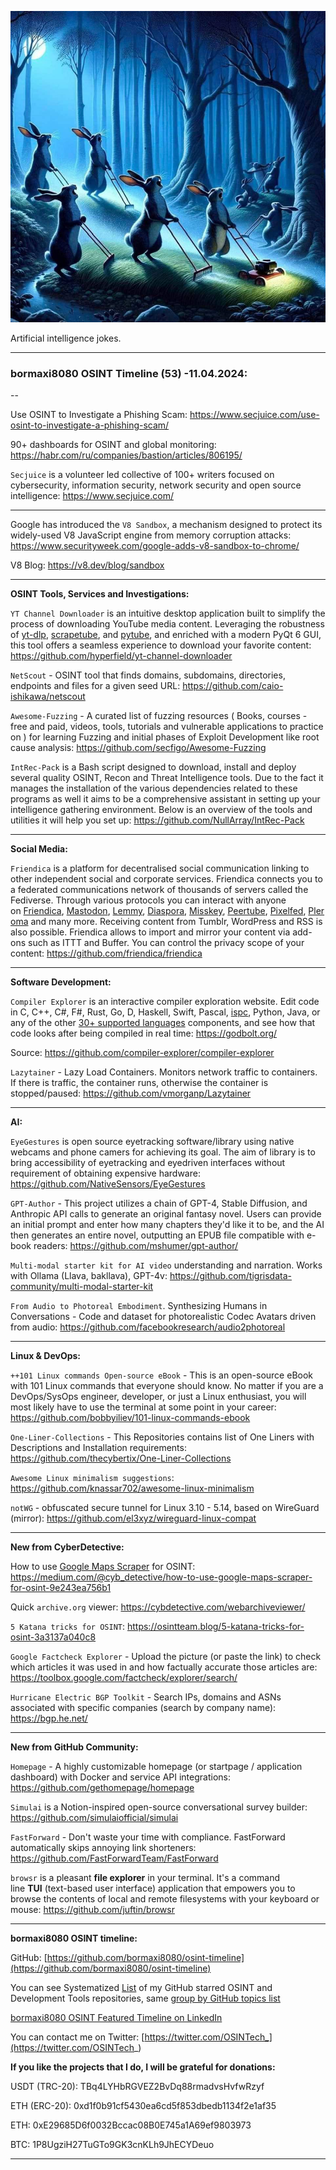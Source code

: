 ![alt text](img/53.jpg)

Artificial intelligence jokes.

----
### bormaxi8080 OSINT Timeline (53) -11.04.2024:

--

Use OSINT to Investigate a Phishing Scam: https://www.secjuice.com/use-osint-to-investigate-a-phishing-scam/

90+ dashboards for OSINT and global monitoring: https://habr.com/ru/companies/bastion/articles/806195/

```Secjuice``` is a volunteer led collective of 100+ writers focused on cybersecurity, information security, network security and open source intelligence: https://www.secjuice.com/

----

Google has introduced the ```V8 Sandbox```, a mechanism designed to protect its widely-used V8 JavaScript engine from memory corruption attacks: https://www.securityweek.com/google-adds-v8-sandbox-to-chrome/

V8 Blog: https://v8.dev/blog/sandbox

----

**OSINT Tools, Services and Investigations:**

```YT Channel Downloader``` is an intuitive desktop application built to simplify the process of downloading YouTube media content. Leveraging the robustness of [yt-dlp](https://github.com/yt-dlp/yt-dlp), [scrapetube](https://github.com/dermasmid/scrapetube), and [pytube](https://github.com/pytube/pytube), and enriched with a modern PyQt 6 GUI, this tool offers a seamless experience to download your favorite content: https://github.com/hyperfield/yt-channel-downloader

```NetScout``` - OSINT tool that finds domains, subdomains, directories, endpoints and files for a given seed URL: https://github.com/caio-ishikawa/netscout

```Awesome-Fuzzing``` - A curated list of fuzzing resources ( Books, courses - free and paid, videos, tools, tutorials and vulnerable applications to practice on ) for learning Fuzzing and initial phases of Exploit Development like root cause analysis: https://github.com/secfigo/Awesome-Fuzzing

```IntRec-Pack``` is a Bash script designed to download, install and deploy several quality OSINT, Recon and Threat Intelligence tools. Due to the fact it manages the installation of the various dependencies related to these programs as well it aims to be a comprehensive assistant in setting up your intelligence gathering environment. Below is an overview of the tools and utilities it will help you set up: https://github.com/NullArray/IntRec-Pack

----

**Social Media:**

```Friendica``` is a platform for decentralised social communication linking to other independent social and corporate services. Friendica connects you to a federated communications network of thousands of servers called the Fediverse. Through various protocols you can interact with anyone on [Friendica](https://friendi.ca/), [Mastodon](https://joinmastodon.org/), [Lemmy](https://join-lemmy.org/), [Diaspora](https://diasporafoundation.org/), [Misskey](https://join.misskey.page/), [Peertube](https://joinpeertube.org/), [Pixelfed](https://pixelfed.org/), [Pleroma](https://pleroma.social/) and many more. Receiving content from Tumblr, WordPress and RSS is also possible. Friendica allows to import and mirror your content via add-ons such as ITTT and Buffer. You can control the privacy scope of your content: https://github.com/friendica/friendica

----

**Software Development:**

```Compiler Explorer``` is an interactive compiler exploration website. Edit code in C, C++, C#, F#, Rust, Go, D, Haskell, Swift, Pascal, [ispc](https://ispc.github.io/), Python, Java, or any of the other [30+ supported languages](https://godbolt.org/api/languages) components, and see how that code looks after being compiled in real time: https://godbolt.org/

Source: https://github.com/compiler-explorer/compiler-explorer

```Lazytainer``` - Lazy Load Containers. Monitors network traffic to containers. If there is traffic, the container runs, otherwise the container is stopped/paused: https://github.com/vmorganp/Lazytainer

----

**AI:**

```EyeGestures``` is open source eyetracking software/library using native webcams and phone camers for achieving its goal. The aim of library is to bring accessibility of eyetracking and eyedriven interfaces without requirement of obtaining expensive hardware: https://github.com/NativeSensors/EyeGestures

```GPT-Author``` - This project utilizes a chain of GPT-4, Stable Diffusion, and Anthropic API calls to generate an original fantasy novel. Users can provide an initial prompt and enter how many chapters they'd like it to be, and the AI then generates an entire novel, outputting an EPUB file compatible with e-book readers: https://github.com/mshumer/gpt-author/

```Multi-modal starter kit for AI video``` understanding and narration. Works with Ollama (Llava, bakllava), GPT-4v: https://github.com/tigrisdata-community/multi-modal-starter-kit

```From Audio to Photoreal Embodiment```. Synthesizing Humans in Conversations - Code and dataset for photorealistic Codec Avatars driven from audio: https://github.com/facebookresearch/audio2photoreal

----

**Linux & DevOps:**

```++101 Linux commands Open-source eBook``` - This is an open-source eBook with 101 Linux commands that everyone should know. No matter if you are a DevOps/SysOps engineer, developer, or just a Linux enthusiast, you will most likely have to use the terminal at some point in your career: https://github.com/bobbyiliev/101-linux-commands-ebook

```One-Liner-Collections``` - This Repositories contains list of One Liners with Descriptions and Installation requirements: https://github.com/thecybertix/One-Liner-Collections

```Awesome Linux minimalism suggestions```: https://github.com/knassar702/awesome-linux-minimalism

```notWG``` - obfuscated secure tunnel for Linux 3.10 - 5.14, based on WireGuard (mirror): https://github.com/el3xyz/wireguard-linux-compat

----

**New from CyberDetective:**

How to use [Google Maps Scraper](https://github.com/gosom/google-maps-scraper) for OSINT: https://medium.com/@cyb_detective/how-to-use-google-maps-scraper-for-osint-9e243ea756b1

Quick ```archive.org``` viewer: https://cybdetective.com/webarchiveviewer/

```5 Katana tricks for OSINT```: https://osintteam.blog/5-katana-tricks-for-osint-3a3137a040c8

```Google Factcheck Explorer``` - Upload the picture (or paste the link) to check which articles it was used in and how factually accurate those articles are: https://toolbox.google.com/factcheck/explorer/search/

```Hurricane Electric BGP Toolkit``` - Search IPs, domains and ASNs associated with specific companies (search by company name): https://bgp.he.net/

----

**New from GitHub Community:**

```Homepage``` - A highly customizable homepage (or startpage / application dashboard) with Docker and service API integrations: https://github.com/gethomepage/homepage

```Simulai``` is a Notion-inspired open-source conversational survey builder: https://github.com/simulaiofficial/simulai

```FastForward``` - Don't waste your time with compliance. FastForward automatically skips annoying link shorteners: https://github.com/FastForwardTeam/FastForward

```browsr``` is a pleasant **file explorer** in your terminal. It's a command line **TUI** (text-based user interface) application that empowers you to browse the contents of local and remote filesystems with your keyboard or mouse: https://github.com/juftin/browsr

----

**bormaxi8080 OSINT timeline:**

GitHub: [https://github.com/bormaxi8080/osint-timeline](https://github.com/bormaxi8080/osint-timeline)

You can see Systematized [List](https://github.com/bormaxi8080/github-starred-repos-builder/blob/main/starred_repos.md) of my GitHub starred OSINT and Development Tools repositories, same [group by GitHub topics list](https://github.com/bormaxi8080/starred)

[bormaxi8080 OSINT Featured Timeline on LinkedIn](https://www.linkedin.com/in/osintech/details/featured/)

You can contact me on Twitter: [https://twitter.com/OSINTech_](https://twitter.com/OSINTech_)

**If you like the projects that I do, I will be grateful for donations:**

USDT (TRC-20): TBq4LYHbRGVEZ2BvDq88rmadvsHvfwRzyf

ETH (ERC-20): 0xd1f0b91cf5430ea6cd5f853dbedb1134f2e1af35

ETH: 0xE29685D6f0032Bccac08B0E745a1A69ef9803973

BTC: 1P8UgziH27TuGTo9GK3cnKLh9JhECYDeuo

----
